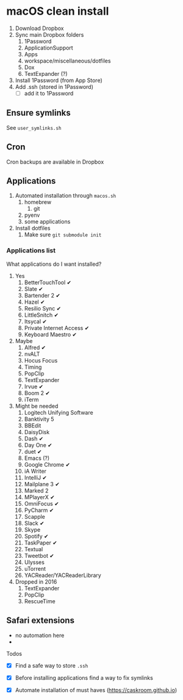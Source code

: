 # macOS clean install

1.  Download Dropbox
2.  Sync main Dropbox folders
    1.  1Password
    2.  ApplicationSupport
    3.  Apps
    4.  workspace/miscellaneous/dotfiles
    5.  Dox
    6.  TextExpander (?)
3.  Install 1Password (from App Store)
4.  Add .ssh (stored in 1Password)
    - [ ] add it to 1Password

## Ensure symlinks

See `user_symlinks.sh`

## Cron

Cron backups are available in Dropbox

## Applications

1. Automated installation through `macos.sh`
    1. homebrew
        1. git
    2. pyenv
    3. some applications
2. Install dotfiles
    1. Make sure `git submodule init`

### Applications list

What applications do I want installed?

1. Yes
    1. BetterTouchTool ✔
    2. Slate ✔
    3. Bartender 2 ✔
    4. Hazel ✔
    5. Resilio Sync ✔
    6. LittleSnitch ✔
    7. Itsycal ✔
    8. Private Internet Access ✔
    9. Keyboard Maestro ✔
2. Maybe
    1. Alfred ✔
    2. nvALT
    3. Hocus Focus
    5. Timing
    6. PopClip
    7. TextExpander
    8. Irvue ✔
    9. Boom 2 ✔
    10. iTerm
3. Might be needed
    1. Logitech Unifying Software
    2. Banktivity 5
    3. BBEdit
    4. DaisyDisk
    5. Dash ✔
    6. Day One ✔
    7. duet ✔
    8. Emacs (?)
    9. Google Chrome ✔
    10. iA Writer
    11. IntelliJ ✔
    12. Mailplane 3 ✔
    13. Marked 2
    14. MPlayerX ✔
    15. OmniFocus ✔
    16. PyCharm ✔
    17. Scapple
    18. Slack ✔
    19. Skype
    20. Spotify ✔
    21. TaskPaper ✔
    22. Textual
    23. Tweetbot ✔
    24. Ulysses
    25. uTorrent
    26. YACReader/YACReaderLibrary
4.  Dropped in 2016
    1.  TextExpander
    2.  PopClip
    3.  RescueTime

## Safari extensions

- no automation here
- 

Todos

- [x] Find a safe way to store `.ssh`
- [x] Before installing applications find a way to fix symlinks
- [x] Automate installation of must haves (https://caskroom.github.io)



